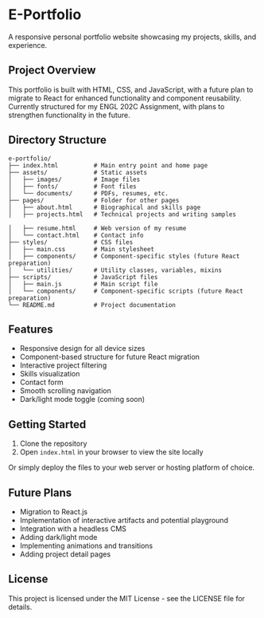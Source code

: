 # E-Portfolio

A responsive personal portfolio website showcasing my projects, skills, and experience.

## Project Overview

This portfolio is built with HTML, CSS, and JavaScript, with a future plan to migrate to React for enhanced functionality and component reusability. Currently structured for my ENGL 202C Assignment, with plans to strengthen functionality in the future.

## Directory Structure

```
e-portfolio/
├── index.html          # Main entry point and home page
├── assets/             # Static assets
│   ├── images/         # Image files
│   ├── fonts/          # Font files
│   └── documents/      # PDFs, resumes, etc.
├── pages/              # Folder for other pages
│   ├── about.html      # Biographical and skills page
│   ├── projects.html   # Technical projects and writing samples

│   ├── resume.html     # Web version of my resume
│   └── contact.html    # Contact info
├── styles/             # CSS files
│   ├── main.css        # Main stylesheet
│   ├── components/     # Component-specific styles (future React preparation)
│   └── utilities/      # Utility classes, variables, mixins
├── scripts/            # JavaScript files
│   ├── main.js         # Main script file
│   └── components/     # Component-specific scripts (future React preparation)
└── README.md           # Project documentation
```

## Features

- Responsive design for all device sizes
- Component-based structure for future React migration
- Interactive project filtering
- Skills visualization
- Contact form
- Smooth scrolling navigation
- Dark/light mode toggle (coming soon)

## Getting Started

1. Clone the repository
2. Open `index.html` in your browser to view the site locally

Or simply deploy the files to your web server or hosting platform of choice.

## Future Plans

- Migration to React.js
- Implementation of interactive artifacts and potential playground
- Integration with a headless CMS
- Adding dark/light mode
- Implementing animations and transitions
- Adding project detail pages

## License

This project is licensed under the MIT License - see the LICENSE file for details.
